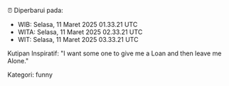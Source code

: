 ⏰ Diperbarui pada:
- WIB: Selasa, 11 Maret 2025 01.33.21 UTC
- WITA: Selasa, 11 Maret 2025 02.33.21 UTC
- WIT: Selasa, 11 Maret 2025 03.33.21 UTC

Kutipan Inspiratif:
"I want some one to give me a Loan and then leave me Alone."


Kategori: funny

